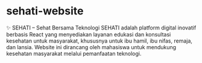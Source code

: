 # sehati-website
✨ SEHATI – Sehat Bersama Teknologi SEHATI adalah platform digital inovatif berbasis React yang menyediakan layanan edukasi dan konsultasi kesehatan untuk masyarakat, khususnya untuk ibu hamil, ibu nifas, remaja, dan lansia. Website ini dirancang oleh mahasiswa untuk mendukung kesehatan masyarakat melalui pemanfaatan teknologi. 
